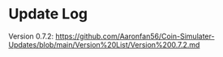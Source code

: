 # Update Log

 Version 0.7.2: https://github.com/Aaronfan56/Coin-Simulater-Updates/blob/main/Version%20List/Version%200.7.2.md

